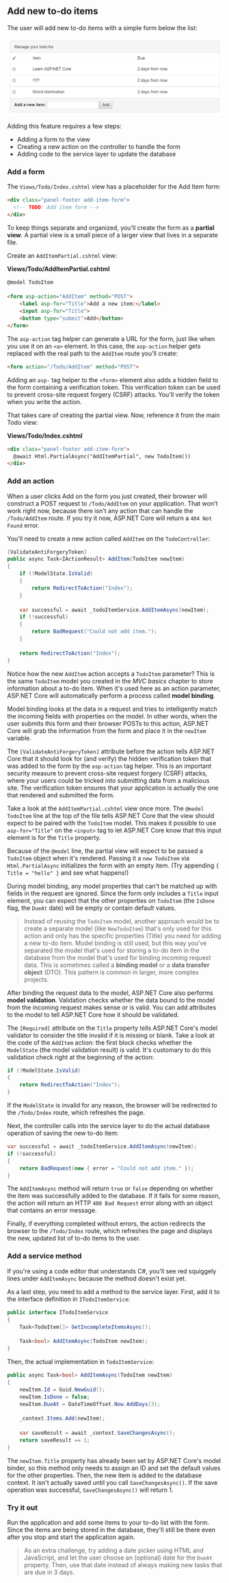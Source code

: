 ## Add new to-do items

The user will add new to-do items with a simple form below the list:

![Final form](final-form.png)

Adding this feature requires a few steps:

* Adding a form to the view
* Creating a new action on the controller to handle the form
* Adding code to the service layer to update the database

### Add a form

The `Views/Todo/Index.cshtml` view has a placeholder for the Add Item form:

```html
<div class="panel-footer add-item-form">
  <!-- TODO: Add item form -->
</div>
```

To keep things separate and organized, you'll create the form as a **partial view**. A partial view is a small piece of a larger view that lives in a separate file.

Create an `AddItemPartial.cshtml` view:

**Views/Todo/AddItemPartial.cshtml**

```html
@model TodoItem

<form asp-action="AddItem" method="POST">
    <label asp-for="Title">Add a new item:</label>
    <input asp-for="Title">
    <button type="submit">Add</button>
</form>
```

The `asp-action` tag helper can generate a URL for the form, just like when you use it on an `<a>` element. In this case, the `asp-action` helper gets replaced with the real path to the `AddItem` route you'll create:

```html
<form action="/Todo/AddItem" method="POST">
```

Adding an `asp-` tag helper to the `<form>` element also adds a hidden field to the form containing a verification token. This verification token can be used to prevent cross-site request forgery (CSRF) attacks. You'll verify the token when you write the action.

That takes care of creating the partial view. Now, reference it from the main Todo view:

**Views/Todo/Index.cshtml**

```html
<div class="panel-footer add-item-form">
  @await Html.PartialAsync("AddItemPartial", new TodoItem())
</div>
```

### Add an action

When a user clicks Add on the form you just created, their browser will construct a POST request to `/Todo/AddItem` on your application. That won't work right now, because there isn't any action that can handle the `/Todo/AddItem` route. If you try it now, ASP.NET Core will return a `404 Not Found` error.

You'll need to create a new action called `AddItem` on the `TodoController`:

```csharp
[ValidateAntiForgeryToken]
public async Task<IActionResult> AddItem(TodoItem newItem)
{
    if (!ModelState.IsValid)
    {
        return RedirectToAction("Index");
    }

    var successful = await _todoItemService.AddItemAsync(newItem);
    if (!successful)
    {
        return BadRequest("Could not add item.");
    }

    return RedirectToAction("Index");
}
```

Notice how the new `AddItem` action accepts a `TodoItem` parameter? This is the same `TodoItem` model you created in the _MVC basics_ chapter to store information about a to-do item. When it's used here as an action parameter, ASP.NET Core will automatically perform a process called **model binding**.

Model binding looks at the data in a request and tries to intelligently match the incoming fields with properties on the model. In other words, when the user submits this form and their browser POSTs to this action, ASP.NET Core will grab the information from the form and place it in the `newItem` variable.

The `[ValidateAntiForgeryToken]` attribute before the action tells ASP.NET Core that it should look for (and verify) the hidden verification token that was added to the form by the `asp-action` tag helper. This is an important security measure to prevent cross-site request forgery (CSRF) attacks, where your users could be tricked into submitting data from a malicious site. The verification token ensures that your application is actually the one that rendered and submitted the form.

Take a look at the `AddItemPartial.cshtml` view once more. The `@model TodoItem` line at the top of the file tells ASP.NET Core that the view should expect to be paired with the `TodoItem` model. This makes it possible to use `asp-for="Title"` on the `<input>` tag to let ASP.NET Core know that this input element is for the `Title` property.

Because of the `@model` line, the partial view will expect to be passed a `TodoItem` object when it's rendered. Passing it a `new TodoItem` via `Html.PartialAsync` initializes the form with an empty item. (Try appending `{ Title = "hello" }` and see what happens!)

During model binding, any model properties that can't be matched up with fields in the request are ignored. Since the form only includes a `Title` input element, you can expect that the other properties on `TodoItem` (the `IsDone` flag, the `DueAt` date) will be empty or contain default values.

> Instead of reusing the `TodoItem` model, another approach would be to create a separate model (like `NewTodoItem`) that's only used for this action and only has the specific properties (Title) you need for adding a new to-do item. Model binding is still used, but this way you've separated the model that's used for storing a to-do item in the database from the model that's used for binding incoming request data. This is sometimes called a **binding model** or a **data transfer object** (DTO). This pattern is common in larger, more complex projects.

After binding the request data to the model, ASP.NET Core also performs **model validation**. Validation checks whether the data bound to the model from the incoming request makes sense or is valid. You can add attributes to the model to tell ASP.NET Core how it should be validated.

The `[Required]` attribute on the `Title` property tells ASP.NET Core's model validator to consider the title invalid if it is missing or blank. Take a look at the code of the `AddItem` action: the first block checks whether the `ModelState` (the model validation result) is valid. It's customary to do this validation check right at the beginning of the action:

```csharp
if (!ModelState.IsValid)
{
    return RedirectToAction("Index");
}
```

If the `ModelState` is invalid for any reason, the browser will be redirected to the `/Todo/Index` route, which refreshes the page.

Next, the controller calls into the service layer to do the actual database operation of saving the new to-do item:

```csharp
var successful = await _todoItemService.AddItemAsync(newItem);
if (!successful)
{
    return BadRequest(new { error = "Could not add item." });
}
```

The `AddItemAsync` method will return `true` or `false` depending on whether the item was successfully added to the database. If it fails for some reason, the action will return an HTTP `400 Bad Request` error along with an object that contains an error message.

Finally, if everything completed without errors, the action redirects the browser to the `/Todo/Index` route, which refreshes the page and displays the new, updated list of to-do items to the user.

### Add a service method

If you're using a code editor that understands C#, you'll see red squiggely lines under `AddItemAsync` because the method doesn't exist yet.

As a last step, you need to add a method to the service layer. First, add it to the interface definition in `ITodoItemService`:

```csharp
public interface ITodoItemService
{
    Task<TodoItem[]> GetIncompleteItemsAsync();

    Task<bool> AddItemAsync(TodoItem newItem);
}
```

Then, the actual implementation in `TodoItemService`:

```csharp
public async Task<bool> AddItemAsync(TodoItem newItem)
{
    newItem.Id = Guid.NewGuid();
    newItem.IsDone = false;
    newItem.DueAt = DateTimeOffset.Now.AddDays(3);

    _context.Items.Add(newItem);

    var saveResult = await _context.SaveChangesAsync();
    return saveResult == 1;
}
```

The `newItem.Title` property has already been set by ASP.NET Core's model binder, so this method only needs to assign an ID and set the default values for the other properties. Then, the new item is added to the database context. It isn't actually saved until you call `SaveChangesAsync()`. If the save operation was successful, `SaveChangesAsync()` will return 1.

### Try it out

Run the application and add some items to your to-do list with the form. Since the items are being stored in the database, they'll still be there even after you stop and start the application again.

> As an extra challenge, try adding a date picker using HTML and JavaScript, and let the user choose an (optional) date for the `DueAt` property. Then, use that date instead of always making new tasks that are due in 3 days.
